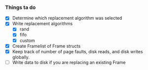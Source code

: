 ### Things ta do

- [x] Determine which replacement algorithm was selected
- [x] Write replacement algorithms
  - [x] rand
  - [x] fifo
  - [x] custom
- [x] Create Framelist of Frame structs
- [x] Keep track of number of page faults, disk reads, and disk writes globally.
- [ ] Write data to disk if you are replacing an existing Frame
